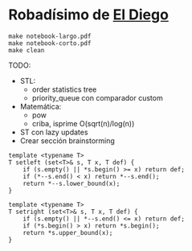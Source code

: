 Robadísimo de [El Diego](https://github.com/vmartinv/eldiego)
=======
```
make notebook-largo.pdf
make notebook-corto.pdf
make clean
```

TODO:
+ STL:
  + order statistics tree
  + priority_queue con comparador custom
+ Matemática:
  + pow
  + criba, isprime O(sqrt(n)/log(n))
+ ST con lazy updates
+ Crear sección brainstorming
```
template <typename T>
T setleft (set<T>& s, T x, T def) {
    if (s.empty() || *s.begin() >= x) return def;
    if (*--s.end() < x) return *--s.end();
    return *--s.lower_bound(x);
}

template <typename T>
T setright (set<T>& s, T x, T def) {
    if (s.empty() || *--s.end() <= x) return def;
    if (*s.begin() > x) return *s.begin();
    return *s.upper_bound(x);
}
```
